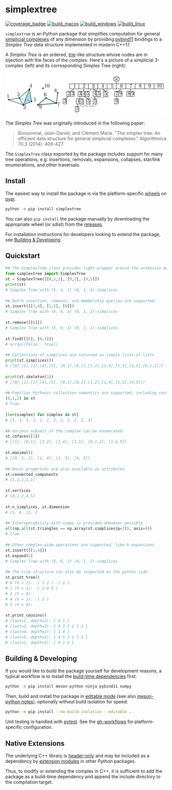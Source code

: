 # simplextree
[![coverage_badge](https://img.shields.io/endpoint?url=https://gist.githubusercontent.com/peekxc/ef42349965f40edf4232737026690c5f/raw/coverage_info.json)](https://coveralls.io/github/peekxc/simplextree-py)
[![build_macos](https://img.shields.io/github/actions/workflow/status/peekxc/simplextree-py/build_macos.yml?logo=apple&logoColor=white)](https://github.com/peekxc/simplextree-py/actions/workflows/build-macos.yml)
[![build_windows](https://img.shields.io/github/actions/workflow/status/peekxc/simplextree-py/build_windows.yml?logo=windows&logoColor=white)](https://github.com/peekxc/simplextree-py/actions/workflows/build-windows.yml)
[![build_linux](https://img.shields.io/github/actions/workflow/status/peekxc/simplextree-py/build_linux.yml?logo=linux&logoColor=white)](https://github.com/peekxc/simplextree-py/actions/workflows/build-linux.yml)

`simplextree` is an Python package that simplifies computation for general [simplicial complexes](https://en.wikipedia.org/wiki/Simplicial_complex) of any dimension by providing [pybind11](https://github.com/pybind/pybind11) bindings to a _Simplex Tree_ data structure implemented in modern C++17. 

A _Simplex Tree_ is an ordered, [trie](https://en.wikipedia.org/wiki/Trie)-like structure whose nodes are in bijection with the faces of the complex. Here's a picture of a simplicial 3-complex (left) and its corresponding Simplex Tree (right):

![simplex tree picture](./docs/pages/static/simplextree_pic.png)

The _Simplex Tree_ was originally introduced in the following paper:

> Boissonnat, Jean-Daniel, and Clément Maria. "The simplex tree: An efficient data structure for general simplicial complexes." Algorithmica 70.3 (2014): 406-427.

The `SimplexTree` class exported by the package includes support for many tree operations, e.g. insertions, removals, expansions, collapses, star/link enumerations, and other traversals. 

## Install 

The easiest way to install the package is via the platform-specific [wheels](https://pythonwheels.com/) on [pypi](https://pypi.org/project/simplextree/). 

```bash 
python -m pip install simplextree 
```

You can also `pip install` the package manually by downloading the appropriate wheel (or sdist) from the [releases](https://github.com/peekxc/simplextree-py/releases/). 

For installation instructions for developers looking to extend the package, see [Building & Developing](#building--developing). 

## Quickstart

```python
## The SimplexTree class provides light wrapper around the extension module
from simplextree import SimplexTree 
st = SimplexTree([[0,1,2], [0,1], [4,5]]) 
print(st) 
# Simplex Tree with (5, 4, 1) (0, 1, 2)-simplices

## Batch insertion, removal, and membership queries are supported
st.insert([[1,4], [1,5], [6]])
# Simplex Tree with (6, 6, 1) (0, 1, 2)-simplices 

st.remove([[6]])
# Simplex Tree with (5, 6, 1) (0, 1, 2)-simplices

st.find([[6], [0,1]])
# array([False,  True])

## Collections of simplices are returned as simple lists-of-lists
print(st.simplices())
# [[0],[1],[2],[4],[5], [0,1],[0,2],[1,2],[1,4],[1,5],[4,5],[0,1,2]])

print(st.skeleton(1)) 
# [[0],[1],[2],[4],[5], [0,1],[0,2],[1,2],[1,4],[1,5],[4,5]])

## Familiar Pythonic collection semantics are supported, including contains and iteration
[0,1,2] in st
# True 

[len(simplex) for simplex in st]
# [1, 1, 1, 1, 1, 2, 2, 2, 2, 2, 2, 3]

## Various subsets of the complex can be enumerated
st.cofaces([1])
# [[1], [0,1], [1,2], [1,4], [1,5], [0,1,2], [1,4,5]]

st.maximal()
# [[0, 1, 2], [1, 4], [1, 5], [4, 5]]

## Basic properties are also available as attributes 
st.connected_components 
# [1,1,1,1,1]

st.vertices
# [0,1,2,4,5]

st.n_simplices, st.dimension
# [5, 6, 1], 2

## Interoperability with numpy is provided whenever possible
all(np.all(st.triangles == np.array(st.simplices(p=2)), axis=0))
# True 

## Other complex-wide operations are supported, like k-expansions 
st.insert([[1,4]]) 
st.expand(2)       
# Simplex Tree with (6, 6, 2) (0, 1, 2)-simplices

## The trie-structure can also be inspected on the python side 
st.print_tree()
# 0 (h = 2): .( 1 2 )..( 2 )
# 1 (h = 1): .( 2 4 5 )
# 2 (h = 0): 
# 4 (h = 1): .( 5 )
# 5 (h = 0): 

st.print_cousins()
# (last=1, depth=2): { 0 1 } 
# (last=2, depth=2): { 0 2 } { 1 2 } 
# (last=4, depth=2): { 1 4 } 
# (last=5, depth=2): { 4 5 } { 1 5 } 
# (last=2, depth=3): { 0 1 2 } 
```

## Building & Developing 

If you would like to build the package yourself for development reasons, a typical workflow is to install the [build-time dependencies](https://pip.pypa.io/en/stable/reference/build-system/pyproject-toml/#build-time-dependencies) first: 

```bash
python -m pip install meson-python ninja pybind11 numpy
```

Then, build and install the package in [editable mode](https://peps.python.org/pep-0660/) (see also [meson-python notes](https://meson-python.readthedocs.io/en/latest/how-to-guides/editable-installs.html)), optionally without build isolation for speed:

```bash
python -m pip install --no-build-isolation --editable .
```

Unit testing is handled with [pytest](https://docs.pytest.org/en/7.4.x/). See the [gh-workflows](https://github.com/peekxc/simplextree-py/actions) for platform-specific configuration. 

## Native Extensions 

The underlying C++ library is [header-only](https://en.wikipedia.org/wiki/Header-only) and may be included as a dependency by [extension modules](https://docs.python.org/3/extending/extending.html) in other Python packages.

Thus, to modify or extending the complex in C++, it is sufficient to add the package as a build-time dependency and append the include directory to the compilation target.